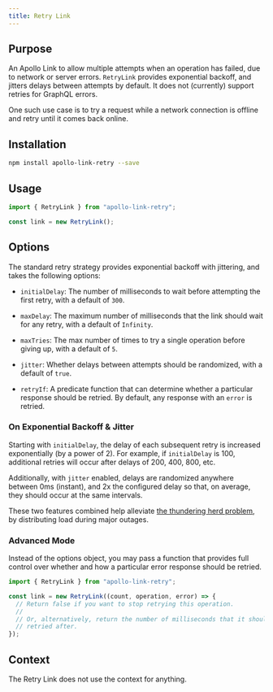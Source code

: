 ```yaml
---
title: Retry Link
---
```


## Purpose

An Apollo Link to allow multiple attempts when an operation has failed, due to network or server errors. `RetryLink` provides exponential backoff, and jitters delays between attempts by default. It does not (currently) support retries for GraphQL errors.

One such use case is to try a request while a network connection is offline and retry until it comes back online.

## Installation

```sh
npm install apollo-link-retry --save
```

## Usage

```ts
import { RetryLink } from "apollo-link-retry";

const link = new RetryLink();
```

## Options

The standard retry strategy provides exponential backoff with jittering, and takes the following options:

- `initialDelay`: The number of milliseconds to wait before attempting the first retry, with a default of `300`.

- `maxDelay`: The maximum number of milliseconds that the link should wait for any retry, with a default of `Infinity`.

- `maxTries`: The max number of times to try a single operation before giving up, with a default of `5`.

- `jitter`: Whether delays between attempts should be randomized, with a default of `true`.

- `retryIf`: A predicate function that can determine whether a particular response should be retried.  By default, any response with an `error` is retried.

### On Exponential Backoff & Jitter

Starting with `initialDelay`, the delay of each subsequent retry is increased exponentially (by a power of 2).  For example, if `initialDelay` is 100, additional retries will occur after delays of 200, 400, 800, etc.

Additionally, with `jitter` enabled, delays are randomized anywhere between 0ms (instant), and 2x the configured delay so that, on average, they should occur at the same intervals.

These two features combined help alleviate [the thundering herd problem](https://en.wikipedia.org/wiki/Thundering_herd_problem), by distributing load during major outages.

### Advanced Mode

Instead of the options object, you may pass a function that provides full control over whether and how a particular error response should be retried.

```ts
import { RetryLink } from "apollo-link-retry";

const link = new RetryLink((count, operation, error) => {
  // Return false if you want to stop retrying this operation.
  //
  // Or, alternatively, return the number of milliseconds that it should be
  // retried after.
});
```

## Context
The Retry Link does not use the context for anything.
